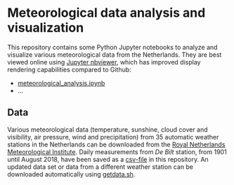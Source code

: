 # Meteorological data analysis and visualization

This repository contains some Python Jupyter notebooks to analyze and visualize various meteorological data from the Netherlands. They are best viewed online using [Jupyter nbviewer](https://nbviewer.jupyter.org/), which has improved display rendering capabilities compared to Github:

- [meteorological_analysis.ipynb](https://nbviewer.jupyter.org/github/gmalim/meteorological_analysis/blob/master/meteorological_analysis.ipynb)
- ...

## Data

Various meteorological data (temperature, sunshine, cloud cover and visibility, air pressure, wind and precipitation) from 35 automatic weather stations in the Netherlands can be downloaded from the [Royal Netherlands Meteorological Institute](http://www.sciamachy-validation.org/climatology/daily_data/selection.cgi). Daily measurements from *De Bilt* station, from 1901 until August 2018, have been saved as a [csv-file](KNMI_DeBilt_alldata.csv) in this repository. An updated data set or data from a different weather station can be downloaded automatically using [getdata.sh](getdata.sh).